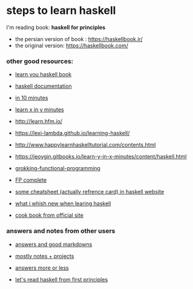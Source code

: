 # steps to learn haskell 
I'm reading book: **haskell for principles**
+ the persian version of book : https://haskellbook.ir/ 
+ the original version: https://haskellbook.com/


### other good resources: 
+ [learn you haskell book](http://learnyouahaskell.com/starting-out)
+ [haskell documentation](https://wiki.haskell.org/Learning_Haskell)
+ [in 10 minutes](https://wiki.haskell.org/Learn_Haskell_in_10_minutes)
+ [learn x in y minutes](https://learnxinyminutes.com/docs/haskell/)
+ http://learn.hfm.io/
+ https://lexi-lambda.github.io/learning-haskell/
+ http://www.happylearnhaskelltutorial.com/contents.html
+ https://jeoygin.gitbooks.io/learn-y-in-x-minutes/content/haskell.html

+ [grokking-functional-programming](https://livebook.manning.com/book/grokking-functional-programming/chapter-1/v-6/)
+ [FP complete](https://tech.fpcomplete.com/haskell/learn)
+ [some cheatsheet (actually refrence card) in haskell website](https://wiki.haskell.org/Reference_cardi)
+ [what i whish new when learing haskell](http://dev.stephendiehl.com/hask/)
+ [cook book from official site](https://wiki.haskell.org/Cookbook)


### answers and notes from other users
+ [answers and good markdowns](https://github.com/johnchandlerburnham/hpfp)

+ [mostly notes + projects](https://github.com/xnning/haskell-programming-from-first-principles)

+ [answers more or less](https://github.com/Mithror/learning-haskell)

+ [let's read haskell from first principles]( https://blog.thomasheartman.com/posts/lets-read-haskell-programming-from-first-principles-pt-i) 
